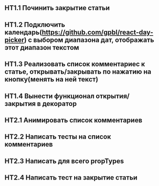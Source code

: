 ## HT1.1 Починить закрытие статьи
## HT1.2 Подключить календарь(https://github.com/gpbl/react-day-picker) с выбором диапазона дат, отображать этот диапазон текстом
## HT1.3 Реализовать список комментариес к статье, открывать/закрывать по нажатию на кнопку(менять на ней текст)
## HT1.4 Вынести функционал открытия/закрытия в декоратор
## HT2.1 Анимировать список комментариев
## HT2.2 Написать тесты на список комментариев







## HT2.3 Написать для всего propTypes
## HT2.4 Написать тест на закрытие статьи